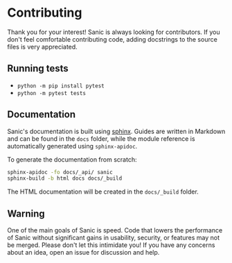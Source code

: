 # Contributing

Thank you for your interest! Sanic is always looking for contributors. If you
don't feel comfortable contributing code, adding docstrings to the source files
is very appreciated.

## Running tests

* `python -m pip install pytest`
* `python -m pytest tests`

## Documentation

Sanic's documentation is built
using [sphinx](http://www.sphinx-doc.org/en/1.5.1/). Guides are written in
Markdown and can be found in the `docs` folder, while the module reference is
automatically generated using `sphinx-apidoc`.

To generate the documentation from scratch:

```bash
sphinx-apidoc -fo docs/_api/ sanic
sphinx-build -b html docs docs/_build
```

The HTML documentation will be created in the `docs/_build` folder.

## Warning

One of the main goals of Sanic is speed. Code that lowers the performance of
Sanic without significant gains in usability, security, or features may not be
merged. Please don't let this intimidate you! If you have any concerns about an
idea, open an issue for discussion and help.
